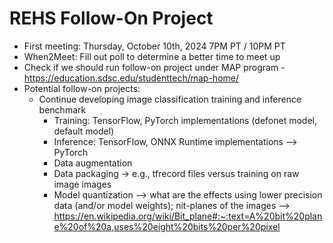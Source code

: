 # REHS Follow-On Project
- First meeting: Thursday, October 10th, 2024 7PM PT / 10PM PT
- When2Meet: Fill out poll to determine a better time to meet up
- Check if we should run follow-on project under MAP program - https://education.sdsc.edu/studenttech/map-home/
- Potential follow-on projects:
    - Continue developing image classification training and inference benchmark
        - Training: TensorFlow, PyTorch implementations (defonet model, default model)
        - Inference: TensorFlow, ONNX Runtime implementations --> PyTorch
        - Data augmentation
        - Data packaging -> e.g., tfrecord files versus training on raw image images
        - Model quantization --> what are the effects using lower precision data (and/or model weights); nit-planes of the images --> https://en.wikipedia.org/wiki/Bit_plane#:~:text=A%20bit%20plane%20of%20a,uses%20eight%20bits%20per%20pixel
